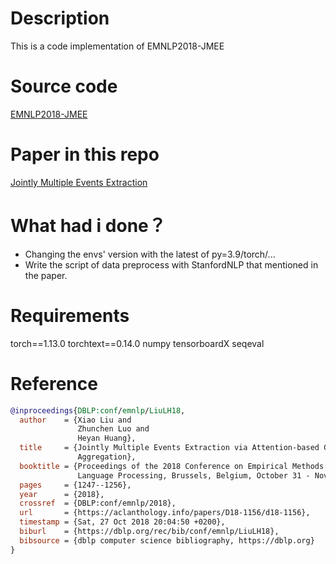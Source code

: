 # Description
This is a code implementation of EMNLP2018-JMEE
# Source code
[EMNLP2018-JMEE](https://github.com/lx865712528/EMNLP2018-JMEE)
# Paper in this repo
[Jointly Multiple Events Extraction](https://github.com/Meteor-xx/EventExtraction/blob/main/PapersInEE/Jointly%20Multiple%20Events%20Extraction.pdf)
# What had i done？
* Changing the envs' version with the latest of py=3.9/torch/...
* Write the script of data preprocess with StanfordNLP that mentioned in the paper.
# Requirements
torch==1.13.0
torchtext==0.14.0
numpy
tensorboardX
seqeval
# Reference
```bibtex
@inproceedings{DBLP:conf/emnlp/LiuLH18,
  author    = {Xiao Liu and
               Zhunchen Luo and
               Heyan Huang},
  title     = {Jointly Multiple Events Extraction via Attention-based Graph Information
               Aggregation},
  booktitle = {Proceedings of the 2018 Conference on Empirical Methods in Natural
               Language Processing, Brussels, Belgium, October 31 - November 4, 2018},
  pages     = {1247--1256},
  year      = {2018},
  crossref  = {DBLP:conf/emnlp/2018},
  url       = {https://aclanthology.info/papers/D18-1156/d18-1156},
  timestamp = {Sat, 27 Oct 2018 20:04:50 +0200},
  biburl    = {https://dblp.org/rec/bib/conf/emnlp/LiuLH18},
  bibsource = {dblp computer science bibliography, https://dblp.org}
}
```
